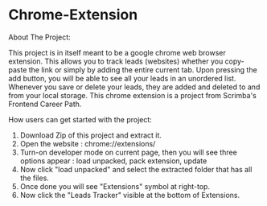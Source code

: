 # Chrome-Extension


About The Project:

This project is in itself meant to be a google chrome web browser extension. This allows you to track leads (websites) whether you copy-paste the link or simply by adding the entire current tab. Upon pressing the add button, you will be able to see all your leads in an unordered list. Whenever you save or delete your leads, they are added and deleted to and from your local storage. This chrome extension is a project from Scrimba's Frontend Career Path.

How users can get started with the project:

1. Download Zip of this project and extract it.
2. Open the website : chrome://extensions/
3. Turn-on developer mode on current page, then you will see three options appear : load unpacked, pack extension, update
4. Now click "load unpacked" and select the extracted folder that has all the files.
5. Once done you will see "Extensions" symbol at right-top.
6. Now click the "Leads Tracker" visible at the bottom of Extensions.
